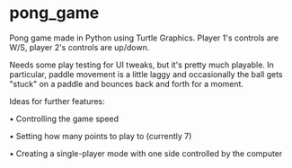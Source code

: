 # pong_game
Pong game made in Python using Turtle Graphics. Player 1's controls are W/S, player 2's controls are up/down.

Needs some play testing for UI tweaks, but it's pretty much playable. In particular, paddle movement is a little laggy and occasionally the ball gets "stuck" on a paddle and bounces back and forth for a moment.

Ideas for further features:

• Controlling the game speed

• Setting how many points to play to (currently 7)

• Creating a single-player mode with one side controlled by the computer

